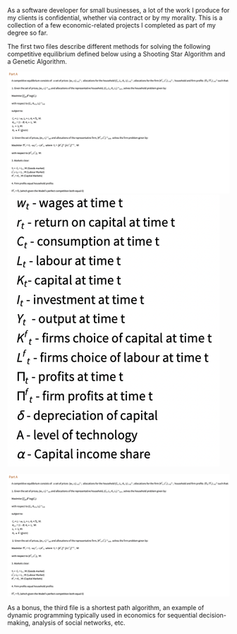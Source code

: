 As a software developer for small businesses, a lot of the work I produce for my clients is confidential, whether via contract or by my morality. This is a collection of a few economic-related projects I completed as part of my degree so far. 

The first two files describe different methods for solving the following competitive equilibrium defined below using a Shooting Star Algorithm and a Genetic Algorithm. 

![Competitive Equilibrium](Competitive%20Equilibrium.png)
![Key](Key.png)

![Competitive Equilibrium](Competitive%20Equilibrium.png)


As a bonus, the third file is a shortest path algorithm, an example of dynamic programming typically used in economics for sequential decision-making, analysis of social networks, etc.

